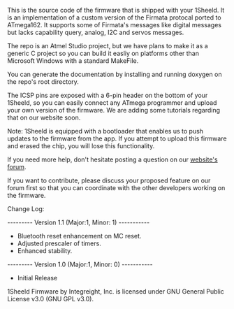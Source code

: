 This is the source code of the firmware that is shipped with your 1Sheeld. It is an implementation of a custom version of the Firmata protocal ported to ATmega162. It supports some of Firmata's messages like digital messages but lacks capability query, analog, I2C and servos messages.

The repo is an Atmel Studio project, but we have plans to make it as a generic C project so you can build it easliy on platforms other than Microsoft Windows with a standard MakeFile.

You can generate the documentation by installing and running doxygen on the repo's root directory.

The ICSP pins are exposed with a 6-pin header on the bottom of your 1Sheeld, so you can easily connect any ATmega programmer and upload your own version of the firmware. We are adding some tutorials regarding that on our website soon.

Note: 1Sheeld is equipped with a bootloader that enables us to push updates to the firmware from the app. If you attempt to upload this firmware and erased the chip, you will lose this functionality.

If you need more help, don't hesitate posting a question on our [website's forum](http://www.1sheeld.com/forum).

If you want to contribute, please discuss your proposed feature on our forum first so that you can coordinate with the other developers working on the firmware.

Change Log:

--------- Version 1.1 (Major:1, Minor: 1) -----------

- Bluetooth reset enhancement on MC reset.
- Adjusted prescaler of timers.
- Enhanced stability.

--------- Version 1.0 (Major:1, Minor: 0) -----------

- Initial Release

1Sheeld Firmware by Integreight, Inc. is licensed under GNU General Public License v3.0 (GNU GPL v3.0).